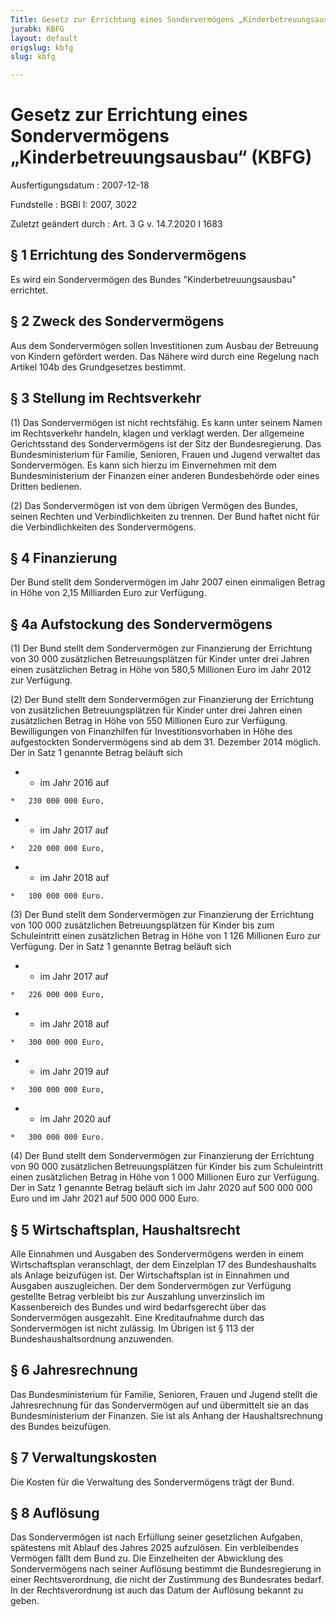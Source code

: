 ```yaml
---
Title: Gesetz zur Errichtung eines Sondervermögens „Kinderbetreuungsausbau“
jurabk: KBFG
layout: default
origslug: kbfg
slug: kbfg

---
```


# Gesetz zur Errichtung eines Sondervermögens „Kinderbetreuungsausbau“ (KBFG)

Ausfertigungsdatum
:   2007-12-18

Fundstelle
:   BGBl I: 2007, 3022

Zuletzt geändert durch
:   Art. 3 G v. 14.7.2020 I 1683


## § 1 Errichtung des Sondervermögens

Es wird ein Sondervermögen des Bundes "Kinderbetreuungsausbau"
errichtet.


## § 2 Zweck des Sondervermögens

Aus dem Sondervermögen sollen Investitionen zum Ausbau der Betreuung
von Kindern gefördert werden. Das Nähere wird durch eine Regelung nach
Artikel 104b des Grundgesetzes bestimmt.


## § 3 Stellung im Rechtsverkehr

(1) Das Sondervermögen ist nicht rechtsfähig. Es kann unter seinem
Namen im Rechtsverkehr handeln, klagen und verklagt werden. Der
allgemeine Gerichtsstand des Sondervermögens ist der Sitz der
Bundesregierung. Das Bundesministerium für Familie, Senioren, Frauen
und Jugend verwaltet das Sondervermögen. Es kann sich hierzu im
Einvernehmen mit dem Bundesministerium der Finanzen einer anderen
Bundesbehörde oder eines Dritten bedienen.

(2) Das Sondervermögen ist von dem übrigen Vermögen des Bundes, seinen
Rechten und Verbindlichkeiten zu trennen. Der Bund haftet nicht für
die Verbindlichkeiten des Sondervermögens.


## § 4 Finanzierung

Der Bund stellt dem Sondervermögen im Jahr 2007 einen einmaligen
Betrag in Höhe von 2,15 Milliarden Euro zur Verfügung.


## § 4a Aufstockung des Sondervermögens

(1) Der Bund stellt dem Sondervermögen zur Finanzierung der Errichtung
von 30 000 zusätzlichen Betreuungsplätzen für Kinder unter drei Jahren
einen zusätzlichen Betrag in Höhe von 580,5 Millionen Euro im Jahr
2012 zur Verfügung.

(2) Der Bund stellt dem Sondervermögen zur Finanzierung der Errichtung
von zusätzlichen Betreuungsplätzen für Kinder unter drei Jahren einen
zusätzlichen Betrag in Höhe von 550 Millionen Euro zur Verfügung.
Bewilligungen von Finanzhilfen für Investitionsvorhaben in Höhe des
aufgestockten Sondervermögens sind ab dem 31. Dezember 2014 möglich.
Der in Satz 1 genannte Betrag beläuft sich

*    *   im Jahr 2016 auf

    *   230 000 000 Euro,


*    *   im Jahr 2017 auf

    *   220 000 000 Euro,


*    *   im Jahr 2018 auf

    *   100 000 000 Euro.




(3) Der Bund stellt dem Sondervermögen zur Finanzierung der Errichtung
von 100 000 zusätzlichen Betreuungsplätzen für Kinder bis zum
Schuleintritt einen zusätzlichen Betrag in Höhe von 1 126 Millionen
Euro zur Verfügung. Der in Satz 1 genannte Betrag beläuft sich

*    *   im Jahr 2017 auf

    *   226 000 000 Euro,


*    *   im Jahr 2018 auf

    *   300 000 000 Euro,


*    *   im Jahr 2019 auf

    *   300 000 000 Euro,


*    *   im Jahr 2020 auf

    *   300 000 000 Euro.




(4) Der Bund stellt dem Sondervermögen zur Finanzierung der Errichtung
von 90 000 zusätzlichen Betreuungsplätzen für Kinder bis zum
Schuleintritt einen zusätzlichen Betrag in Höhe von 1 000 Millionen
Euro zur Verfügung. Der in Satz 1 genannte Betrag beläuft sich im Jahr
2020 auf 500 000 000 Euro und im Jahr 2021 auf 500 000 000 Euro.


## § 5 Wirtschaftsplan, Haushaltsrecht

Alle Einnahmen und Ausgaben des Sondervermögens werden in einem
Wirtschaftsplan veranschlagt, der dem Einzelplan 17 des
Bundeshaushalts als Anlage beizufügen ist. Der Wirtschaftsplan ist in
Einnahmen und Ausgaben auszugleichen. Der dem Sondervermögen zur
Verfügung gestellte Betrag verbleibt bis zur Auszahlung unverzinslich
im Kassenbereich des Bundes und wird bedarfsgerecht über das
Sondervermögen ausgezahlt. Eine Kreditaufnahme durch das
Sondervermögen ist nicht zulässig. Im Übrigen ist § 113 der
Bundeshaushaltsordnung anzuwenden.


## § 6 Jahresrechnung

Das Bundesministerium für Familie, Senioren, Frauen und Jugend stellt
die Jahresrechnung für das Sondervermögen auf und übermittelt sie an
das Bundesministerium der Finanzen. Sie ist als Anhang der
Haushaltsrechnung des Bundes beizufügen.


## § 7 Verwaltungskosten

Die Kosten für die Verwaltung des Sondervermögens trägt der Bund.


## § 8 Auflösung

Das Sondervermögen ist nach Erfüllung seiner gesetzlichen Aufgaben,
spätestens mit Ablauf des Jahres 2025 aufzulösen. Ein verbleibendes
Vermögen fällt dem Bund zu. Die Einzelheiten der Abwicklung des
Sondervermögens nach seiner Auflösung bestimmt die Bundesregierung in
einer Rechtsverordnung, die nicht der Zustimmung des Bundesrates
bedarf. In der Rechtsverordnung ist auch das Datum der Auflösung
bekannt zu geben.

